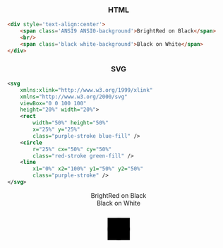 <h3 style='text-align:center'>HTML</h3>

~~~html
<div style='text-align:center'>
    <span class='ANSI9 ANSI0-background'>BrightRed on Black</span>
    <br/>
    <span class='black white-background'>Black on White</span>
</div>
~~~

<h3 style='text-align:center'>SVG</h3>

~~~svg
<svg
    xmlns:xlink="http://www.w3.org/1999/xlink"
    xmlns="http://www.w3.org/2000/svg"
    viewBox="0 0 100 100"
    height="20%" width="20%">
    <rect
        width="50%" height="50%"
        x="25%" y="25%"
        class="purple-stroke blue-fill" />
    <circle 
        r="25%" cx="50%" cy="50%" 
        class="red-stroke green-fill" />
    <line 
        x1="0%" x2="100%" y1="50%" y2="50%"
        class="purple-stroke" />
</svg>
~~~

<div style='text-align:center'>
    <span class='ANSI9 ANSI0-background'>BrightRed on Black</span>
    <br/>
    <span class='black white-background'>Black on White</span>
    <br/>
    <svg
        xmlns:xlink="http://www.w3.org/1999/xlink"
        xmlns="http://www.w3.org/2000/svg"
        viewBox="0 0 100 100"
        height="20%" width="20%">
        <rect
            width="50%" height="50%"
            x="25%" y="25%"
            class="purple-stroke blue-fill" />
        <circle 
            r="25%" cx="50%" cy="50%" 
            class="red-stroke green-fill" />
        <line 
            x1="0%" x2="100%" y1="50%" y2="50%"
            class="purple-stroke" />
    </svg>
</div>
